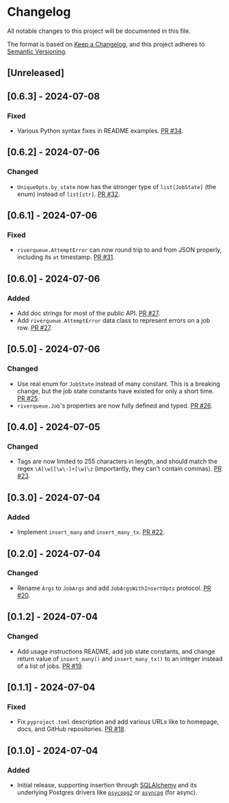 # Changelog

All notable changes to this project will be documented in this file.

The format is based on [Keep a Changelog](https://keepachangelog.com/en/1.0.0/),
and this project adheres to [Semantic Versioning](https://semver.org/spec/v2.0.0.html).

## [Unreleased]

## [0.6.3] - 2024-07-08

### Fixed

- Various Python syntax fixes in README examples. [PR #34](https://github.com/riverqueue/riverqueue-python/pull/34).

## [0.6.2] - 2024-07-06

### Changed

- `UniqueOpts.by_state` now has the stronger type of `list[JobState]` (the enum) instead of `list[str]`. [PR #32](https://github.com/riverqueue/riverqueue-python/pull/32).

## [0.6.1] - 2024-07-06

### Fixed

- `riverqueue.AttemptError` can now round trip to and from JSON properly, including its `at` timestamp. [PR #31](https://github.com/riverqueue/riverqueue-python/pull/31).

## [0.6.0] - 2024-07-06

### Added

- Add doc strings for most of the public API. [PR #27](https://github.com/riverqueue/riverqueue-python/pull/27).
- Add `riverqueue.AttemptError` data class to represent errors on a job row. [PR #27](https://github.com/riverqueue/riverqueue-python/pull/27).

## [0.5.0] - 2024-07-06

### Changed

- Use real enum for `JobState` instead of many constant. This is a breaking change, but the job state constants have existed for only a short time. [PR #25](https://github.com/riverqueue/riverqueue-python/pull/25).
- `riverqueue.Job`'s properties are now fully defined and typed. [PR #26](https://github.com/riverqueue/riverqueue-python/pull/26).

## [0.4.0] - 2024-07-05

### Changed

- Tags are now limited to 255 characters in length, and should match the regex `\A[\w][\w\-]+[\w]\z` (importantly, they can't contain commas). [PR #23](https://github.com/riverqueue/riverqueue-python/pull/23).

## [0.3.0] - 2024-07-04

### Added

- Implement `insert_many` and `insert_many_tx`. [PR #22](https://github.com/riverqueue/riverqueue-python/pull/22).

## [0.2.0] - 2024-07-04

### Changed

- Rename `Args` to `JobArgs` and add `JobArgsWithInsertOpts` protocol. [PR #20](https://github.com/riverqueue/riverqueue-python/pull/20).

## [0.1.2] - 2024-07-04

### Changed

- Add usage instructions README, add job state constants, and change return value of `insert_many()` and `insert_many_tx()` to an integer instead of a list of jobs. [PR #19](https://github.com/riverqueue/riverqueue-python/pull/19).

## [0.1.1] - 2024-07-04

### Fixed

- Fix `pyproject.toml` description and add various URLs like to homepage, docs, and GitHub repositories. [PR #18](https://github.com/riverqueue/riverqueue-python/pull/18).

## [0.1.0] - 2024-07-04

### Added

- Initial release, supporting insertion through [SQLAlchemy](https://www.sqlalchemy.org/) and its underlying Postgres drivers like [`psycopg2`](https://pypi.org/project/psycopg2/) or [`asyncpg`](https://github.com/MagicStack/asyncpg) (for async).
